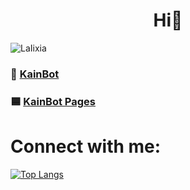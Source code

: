<h1 align="center">Hi👋</h1>
<p align="left"> <img src="https://komarev.com/ghpvc/?username=LaIixia&label=Profile%20views&color=0e75b6&style=flat" alt="LaIixia" /> </p>

### 🔭 [KainBot](https://kain-bot.f5.si/add.html)
### 🟦 [KainBot Pages](https://kain-bot.f5.si)

# Connect with me:
<!--[Anurag's GitHub stats](https://github-readme-stats.vercel.app/api?username=Nanogy98&show_icons=true&theme=merko)--> 
[![Top Langs](https://github-readme-stats.vercel.app/api/top-langs/?username=LaIixia&layout=compact)](https://github.com/anuraghazra/github-readme-stats)
<!-- https://rahuldkjain.github.io/gh-profile-readme-generator/ -->
